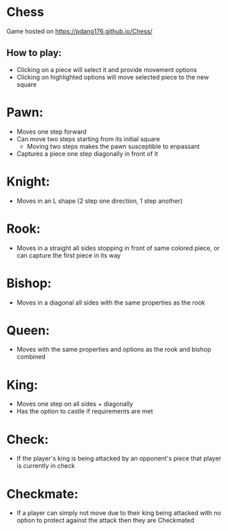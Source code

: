 # Chess
 
Game hosted on https://pdang176.github.io/Chess/

## How to play:
- Clicking on a piece will select it and provide movement options
- Clicking on highlighted options will move selected piece to the new square

# Pawn:
- Moves one step forward
- Can move two steps starting from its initial square
  + Moving two steps makes the pawn susceptible to enpassant
- Captures a piece one step diagonally in front of it

# Knight:
- Moves in an L shape (2 step one direction, 1 step another)

# Rook:
- Moves in a straight all sides stopping in front of same colored piece, or can capture the first piece in its way

# Bishop:
- Moves in a diagonal all sides with the same properties as the rook

# Queen:
- Moves with the same properties and options as the rook and bishop combined

# King:
- Moves one step on all sides + diagonally
- Has the option to castle if requirements are met

# Check:
- If the player's king is being attacked by an opponent's piece that player is currently in check

# Checkmate:
- If a player can simply not move due to their king being attacked with no option to protect against the attack then they are Checkmated

